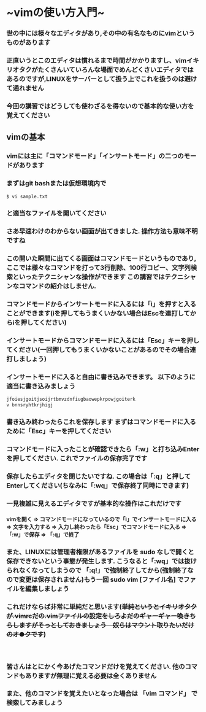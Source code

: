 # ~vimの使い方入門~

### 世の中には様々なエディタがあり,その中の有名なものにvimというものがあります

### 正直いうとこのエディタは慣れるまで時間がかかりますし、vimイキリオタクがたくさんいていろんな場面でめんどくさいエディタではあるのですが,LINUXをサーバーとして扱う上でこれを扱うのは避けて通れません

### 今回の講習ではどうしても使わざるを得ないので基本的な使い方を覚えてください

## vimの基本

### vimには主に「コマンドモード」「インサートモード」の二つのモードがあります

### まずはgit bashまたは仮想環境内で
```bash
$ vi sample.txt
```

### と適当なファイルを開いてください

### さあ早速わけのわからない画面が出てきました. 操作方法も意味不明ですね

### この開いた瞬間に出てくる画面はコマンドモードというものであり,ここでは様々なコマンドを打って3行削除、100行コピー、文字列検索といったテクニシャンな操作ができます この講習ではテクニシャンなコマンドの紹介はしません.

### コマンドモードからインサートモードに入るには「i」を押すと入ることができます(iを押してもうまくいかない場合はEscを連打してからiを押してください)

### インサートモードからコマンドモードに入るには「Esc」キーを押してください(一回押してもうまくいかないことがあるのでその場合連打しましょう)

### インサートモードに入ると自由に書き込みできます。 以下のように適当に書き込みましょう

```bash
jfoiesjgoitjsoijrtbmvzdnfiugbaowepkrpowjgoiterk
v bnnsryhtkrjhigj
```

### 書き込み終わったらこれを保存します まずはコマンドモードに入るために「Esc」キーを押してください

### コマンドモードに入ったことが確認できたら「:w」と打ち込みEnterを押してください. これでファイルの保存完了です

### 保存したらエディタを閉じたいですね. この場合は「:q」と押してEnterしてください(ちなみに「:wq」で保存終了同時にできます)

### 一見複雑に見えるエディタですが基本的な操作はこれだけです

#### vimを開く => コマンドモードになっているので「i」でインサートモードに入る => 文字を入力する => 入力し終わったら「Esc」でコマンドモードに入る => 「:w」で保存 => 「:q」で終了

### __また、LINUXには管理者権限があるファイルを sudo なしで開くと保存できないという事態が発生します. こうなると「:wq」では抜けられなくなってしまうので 「:q!」で強制終了してから(強制終了なので変更は保存されません)もう一回 sudo vim [ファイル名] でファイルを編集しましょう__

### これだけならば非常に単純だと思います(~~単純というとイキリオタクが.vimrcだの.vimファイルの設定をしろよだのギャーギャー喚きちらしますがそっとしておきましょう　奴らはマウント取りたいだけのオ●クです~~)

　
### 皆さんはとにかく今あげたコマンドだけを覚えてください. 他のコマンドもありますが無理に覚える必要は全くありません

### また、他のコマンドを覚えたいとなった場合は 「vim コマンド」 で検索してみましょう